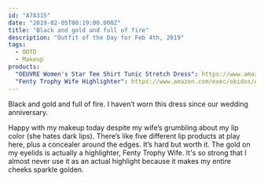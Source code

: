 ```yaml
---
id: "A7A315"
date: "2019-02-05T00:19:00.000Z"
title: "Black and gold and full of fire"
description: "Outfit of the Day for Feb 4th, 2019"
tags:
  - OOTD
  - Makeup
products:
  "OEUVRE Women's Star Tee Shirt Tunic Stretch Dress": https://www.amazon.com/exec/obidos/ASIN/B07GBWYK73/curvyandtrans-20
  "Fenty Trophy Wife Highlighter": https://www.amazon.com/exec/obidos/ASIN/B075KMDJ5S/curvyandtrans-20
---
```

Black and gold and full of fire. I haven’t worn this dress since our wedding anniversary.

Happy with my makeup today despite my wife’s grumbling about my lip color (she hates dark lips). There’s like five different lip products at play here, plus a concealer around the edges. It’s hard but worth it. The gold on my eyelids is actually a highlighter, Fenty Trophy Wife. It's so strong that I almost never use it as an actual highlight because it makes my entire cheeks sparkle golden.
